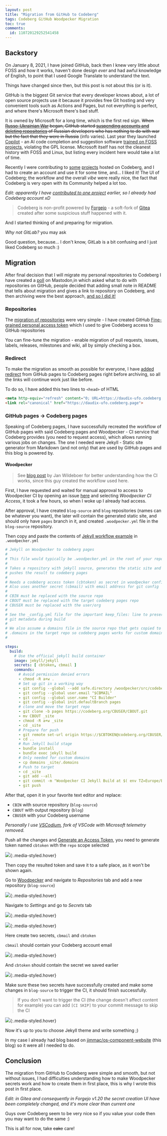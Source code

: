 ```yaml
---
layout: post
title: "Migration from GitHub to Codeberg"
tags: Codeberg GitHub Woodpecker Migration
toc: true
comments:
  id: 110720129252541458
---
```


## Backstory

On January 8, 2021, I have joined GitHub, back then I knew very little about FOSS and how it works, haven't done design _ever_ and had awful knowledge of English, to point that I used Google Translate to understand the text.

Things have changed since then, but this post is not about this (or is it).

GitHub is the biggest Git service that every developer knows about, a lot of open source projects use it because it provides free Git hosting and very convenient tools such as Actions and Pages, but not everything is perfect, and where there's Microsoft there's bad stuff.

It is owned by Microsoft for a long time, which is the first red sign. ~~When [Russo-Ukrainian War](https://en.wikipedia.org/wiki/Russo-Ukrainian_War) began, GitHub started [suspending accounts and deleting repositories](https://www.jessesquires.com/blog/2022/04/19/github-suspending-russian-accounts) of Russian developers who has nothing to do with war but the fact that they were in Russia~~ (info varies). Last year they launched [Copilot](https://github.com/features/copilot) - an AI code completion and suggestion software [trained on FOSS projects](https://githubcopilotinvestigation.com), violating the GPL license. Microsoft itself has not the cleanest history with FOSS and Linux, but listing every incident here would take a lot of time.

Recently I were contributing to [some](https://codeberg.org/Bavarder/Bavarder) [projects](https://codeberg.org/Imaginer/Imaginer) hosted on Codeberg, and I had to create an account and use it for some time, and... I liked it! The UI of Codeberg; the workflow and the overall _vibe_ were really nice, the fact that Codeberg is very open with its Community helped a lot too.

_Edit: apparently I have [contributed to one project](https://codeberg.org/foreverxml/random/pulls/41) earlier, so I already had Codeberg account xD_

> Codeberg is non-profit powered by [Forgejo](https://forgejo.org) - a soft-fork of [Gitea](https://about.gitea.com) created after some suspicious stuff happened with it.

And I started thinking of and preparing for migration.

_Why not GitLab?_ you may ask

Good question, because... I don't know, GitLab is a bit confusing and I just liked Codeberg so much :)

## Migration

After final decision that I will migrate my personal repositories to Codeberg I have created a [poll](https://mstdn.social/@Daudix/110680533037666405) on Mastodon,in which asked what to do with repositories on GitHub, people decided that adding small note in README that tells about migration and gives a link to repository on Codeberg, and then archiving were the best approach, [and so I did it!](https://mstdn.social/@Daudix/110685982530642051)

### Repositories

The [migration of repositories](https://docs.codeberg.org/advanced/migrating-repos) were very simple - I have created GitHub [Fine-grained personal access token](https://github.com/settings/tokens?type=beta) which I used to give Codeberg access to GitHub repositories

You can fine-tune the migration - enable migration of pull requests, issues, labels, releases, milestones and wiki, all by simply checking a box.

### Redirect

To make the migration as smooth as possible for everyone, I have [added redirect](https://mstdn.social/@Daudix/110682189578914151) from GitHub pages to Codeberg pages right before archiving, so all the links will continue work just like before.

To do so, I have added this two lines to `<head>` of HTML

```html
<meta http-equiv="refresh" content="0; URL=https://daudix-ufo.codeberg.page">
<link rel="canonical" href="https://daudix-ufo.codeberg.page">
```

### GitHub pages → Codeberg pages

Speaking of Codeberg pages, I have successfully recreated the workflow of GitHub pages with said Codeberg pages and Woodpecker - CI service that Codeberg provides (you need to request access), which allows running various jobs on changes. Тhe one I needed were Jekyll - Static site generator from Markdown (and not only) that are used by GitHub pages and this blog is powered by.

#### Woodpecker

> See [blog post](https://jan.wildeboer.net/2022/07/Woodpecker-CI-Jekyll/) by Jan Wildeboer for better understanding how the CI works, since this guy created the workflow used here.

First, I have requested and waited for manual approval to access to Woodpecker CI by opening an issue [here](https://codeberg.org/Codeberg-e.V./requests/issues/new/choose) and selecting _Woodpecker CI Access_, it took a few hours, so when I woke up I already had access.

After approval, I have created `blog-source` and `blog` repositories (names can be whatever you want), the later will contain the generated static site, and should only have `pages` branch in it, and created `.woodpecker.yml` file in the `blog-source` repository.

Then copy and paste the contents of [Jekyll workflow example](https://codeberg.org/Codeberg-CI/examples/src/branch/main/Jekyll/jekyll.yml) in `.woodpecker.yml`

```yml
# Jekyll on Woodpecker to codeberg pages
#
# This file would typically be .woodpecker.yml in the root of your repository.
#
# Takes a repository with jekyll source, generates the static site and
# pushes the result to codeberg pages
#
# Needs a codeberg access token (cbtoken) as secret in woodpecker config
# Also uses another secret (cbmail) with email address for git config
#
# CBIN must be replaced with the source repo
# CBOUT must be replaced with the target codeberg pages repo
# CBUSER must be replaced with the user/org
#
# See the _config.yml file for the important keep_files: line to preserve
# git metadata during build
#
# We also assume a domains file in the source repo that gets copied to
# .domains in the target repo so codeberg pages works for custom domains
#

steps:
  build:
    # Use the official jekyll build container
    image: jekyll/jekyll
    secrets: [ cbtoken, cbmail ]
    commands:
      # Avoid permission denied errors
      - chmod -R a+w .
      # Set up git in a working way
      - git config --global --add safe.directory /woodpecker/src/codeberg.org/CBUSER/CBIN/_site
      - git config --global user.email "$CBMAIL"
      - git config --global user.name "CI Builder"
      - git config --global init.defaultBranch pages
      # clone and move the target repo
      - git clone -b pages https://codeberg.org/CBUSER/CBOUT.git
      - mv CBOUT _site
      - chmod -R a+w _site
      - cd _site
      # Prepare for push
      - git remote set-url origin https://$CBTOKEN@codeberg.org/CBUSER/CBOUT.git
      - cd ..
      # Run Jekyll build stage
      - bundle install
      - bundle exec jekyll build
      # Only needed for custom domains
      - cp domains _site/.domains
      # Push to target
      - cd _site
      - git add --all
      - git commit -m "Woodpecker CI Jekyll Build at $( env TZ=Europe/Berlin date +"%Y-%m-%d %X %Z" )"
      - git push
```

After that, open it in your favorite text editor and replace:

- `CBIN` with source repository (`blog-source`)
- `CBOUT` with output repository (`blog`)
- `CBUSER` with your Codeberg username

_Personally I use [VSCodium](https://vscodium.com), fork of VSCode with Microsoft telemetry removed._

Push all the changes and [Generate an Access Token](https://docs.codeberg.org/advanced/access-token), you need to generate token named `cbtoken` with the `repo` scope selected

![](../assets/posts/2023-07-15/pasted-image-20230715225539.png){:.media-styled.hover}

Then copy the resulted token and save it to a safe place, as it won't be shown again.

Go to [Woodpecker](https://ci.codeberg.org) and navigate to _Repositories_ tab and add a new repository (`blog-source`)

![](../assets/posts/2023-07-15/pasted-image-20230715224850.png){:.media-styled.hover}

Navigate to _Settings_ and go to _Secrets_ tab

![](../assets/posts/2023-07-15/pasted-image-20230715225826.png){:.media-styled.hover}

![](../assets/posts/2023-07-15/pasted-image-20230715225841.png){:.media-styled.hover}

Here create two secrets, `cbmail` and `cbtoken`

`cbmail` should contain your Codeberg account email

![](../assets/posts/2023-07-15/pasted-image-20230715230017.png){:.media-styled.hover}

And `cbtoken` should contain the secret we saved earlier

![](../assets/posts/2023-07-15/pasted-image-20230715230115.png){:.media-styled.hover}

Make sure these two secrets have successfully created and make some changes in `blog-source` to trigger the CI, it should finish successfully.

> If you don't want to trigger the CI (the change doesn't affect content for example) you can add `[CI SKIP]` to your commit message to skip the CI

![](../assets/posts/2023-07-15/pasted-image-20230715231347.png){:.media-styled.hover}

Now it's up to you to choose Jekyll theme and write something ;)

In my case I already had blog based on [jimmac/os-component-website](https://github.com/jimmac/os-component-website) (this blog) so it were all I needed to do.

## Conclusion

The migration from GitHub to Codeberg were simple and smooth, but not without issues, I had difficulties understanding how to make Woodpecker secrets work and how to create them in first place, this is why I wrote this post in first place.

_Edit: in Gitea and consequently in Forgejo v1.20 the secret creation UI have been completely changed, and it's more clear than current one_

Guys over Codeberg seem to be very nice so if you value your code then you may want to do the same :)

This is all for now, take ~~cake~~ care!
